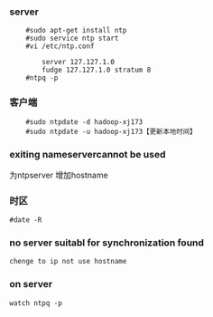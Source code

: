 ### server
```
	#sudo apt-get install ntp
	#sudo service ntp start
	#vi /etc/ntp.conf
		
		server 127.127.1.0
		fudge 127.127.1.0 stratum 8	
	#ntpq -p
```
### 客户端
```
	#sudo ntpdate -d hadoop-xj173
	#sudo ntpdate -u hadoop-xj173【更新本地时间】
```
### exiting nameservercannot be used
为ntpserver 增加hostname
### 时区
`#date -R`
### no server suitabl for synchronization found
`chenge to ip not use hostname`
### on server 
`watch ntpq -p`

